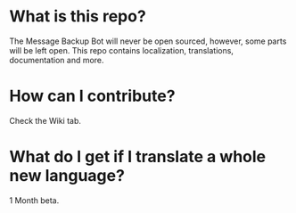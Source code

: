 # What is this repo?
The Message Backup Bot will never be open sourced, however, some parts will be left open.
This repo contains localization, translations, documentation and more.

# How can I contribute?
Check the Wiki tab.

# What do I get if I translate a whole new language?
1 Month beta.

